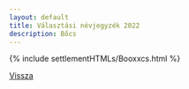 ```yaml
---
layout: default
title: Választási névjegyzék 2022
description: Bőcs
---
```


{% include settlementHTMLs/Booxxcs.html %}

[Vissza](./)